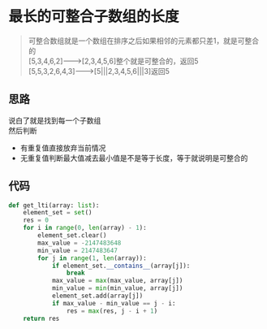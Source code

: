 # 最长的可整合子数组的长度
> 可整合数组就是一个数组在排序之后如果相邻的元素都只差1，就是可整合的  
> [5,3,4,6,2]--->[2,3,4,5,6]整个就是可整合的，返回5  
> [5,5,3,2,6,4,3]--->[5|||2,3,4,5,6|||3]返回5  

**思路**
--------------------

说白了就是找到每一个子数组  
然后判断
- 有重复值直接放弃当前情况
- 无重复值判断最大值减去最小值是不是等于长度，等于就说明是可整合的

**代码**
--------------------

```python
def get_lti(array: list):
    element_set = set()
    res = 0
    for i in range(0, len(array) - 1):
        element_set.clear()
        max_value = -2147483648
        min_value = 2147483647
        for j in range(1, len(array)):
            if element_set.__contains__(array[j]):
                break
            max_value = max(max_value, array[j])
            min_value = min(min_value, array[j])
            element_set.add(array[j])
            if max_value - min_value == j - i:
                res = max(res, j - i + 1)
    return res
```

